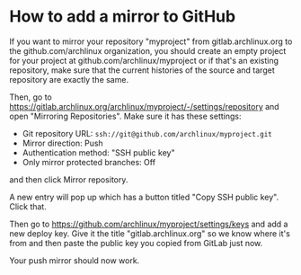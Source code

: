 # How to add a mirror to GitHub

If you want to mirror your repository "myproject" from gitlab.archlinux.org to the github.com/archlinux organization,
you should create an empty project for your project at github.com/archlinux/myproject or
if that's an existing repository, make sure that the current histories of the source and
target repository are exactly the same.

Then, go to https://gitlab.archlinux.org/archlinux/myproject/-/settings/repository and open
"Mirroring Repositories".
Make sure it has these settings:

* Git repository URL: `ssh://git@github.com/archlinux/myproject.git`
* Mirror direction: Push
* Authentication method: "SSH public key"
* Only mirror protected branches: Off

and then click Mirror repository.

A new entry will pop up which has a button titled "Copy SSH public key". Click that.

Then go to https://github.com/archlinux/myproject/settings/keys and add a new deploy key.
Give it the title "gitlab.archlinux.org" so we know where it's from and then paste the
public key you copied from GitLab just now.

Your push mirror should now work.
